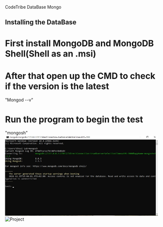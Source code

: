 CodeTribe DataBase Mongo

## Installing the DataBase
# First install MongoDB and MongoDB Shell(Shell as an .msi)

# After that open up the CMD to check if the version is the latest
"Mongod --v"

# Run the program to begin the test
"mongosh"
![Project](/screenshots/mongo_cmd.jpg)
![Project](/screenshots/mongo_cmd2.jpg)